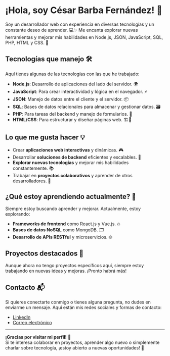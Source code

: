 # ¡Hola, soy César Barba Fernández! 👋

Soy un desarrollador web con experiencia en diversas tecnologías y un constante deseo de aprender. 💻✨ Me encanta explorar nuevas herramientas y mejorar mis habilidades en Node.js, JSON, JavaScript, SQL, PHP, HTML y CSS. 🚀

## Tecnologías que manejo 🛠️

Aquí tienes algunas de las tecnologías con las que he trabajado:

- **Node.js**: Desarrollo de aplicaciones del lado del servidor. 🌍
- **JavaScript**: Para crear interactividad y lógica en el navegador. ⚡
- **JSON**: Manejo de datos entre el cliente y el servidor. 📦
- **SQL**: Bases de datos relacionales para almacenar y gestionar datos. 🗃️
- **PHP**: Para tareas del backend y manejo de formularios. 🔧
- **HTML/CSS**: Para estructurar y diseñar páginas web. 🏗️🎨

## Lo que me gusta hacer 💡

- Crear **aplicaciones web interactivas** y dinámicas. 🎮
- Desarrollar **soluciones de backend** eficientes y escalables. 🔧
- **Explorar nuevas tecnologías** y mejorar mis habilidades constantemente. 📚
- Trabajar en **proyectos colaborativos** y aprender de otros desarrolladores. 🤝

## ¿Qué estoy aprendiendo actualmente? 📖

Siempre estoy buscando aprender y mejorar. Actualmente, estoy explorando:

- **Frameworks de frontend** como React.js y Vue.js. 🔥
- **Bases de datos NoSQL** como MongoDB. 🗂️
- **Desarrollo de APIs RESTful** y microservicios. 🌐

## Proyectos destacados 🚀

Aunque ahora no tengo proyectos específicos aquí, siempre estoy trabajando en nuevas ideas y mejoras. ¡Pronto habrá más!

## Contacto 📬

Si quieres conectarte conmigo o tienes alguna pregunta, no dudes en enviarme un mensaje. Aquí están mis redes sociales y formas de contacto:

- [LinkedIn](www.linkedin.com/in/césar-barba-fernández)
- [Correo electrónico](cesarbarba1202@gmail.com)

---

**¡Gracias por visitar mi perfil!** 🙏  
Si te interesa colaborar en proyectos, aprender algo nuevo o simplemente charlar sobre tecnología, ¡estoy abierto a nuevas oportunidades! 🌱


